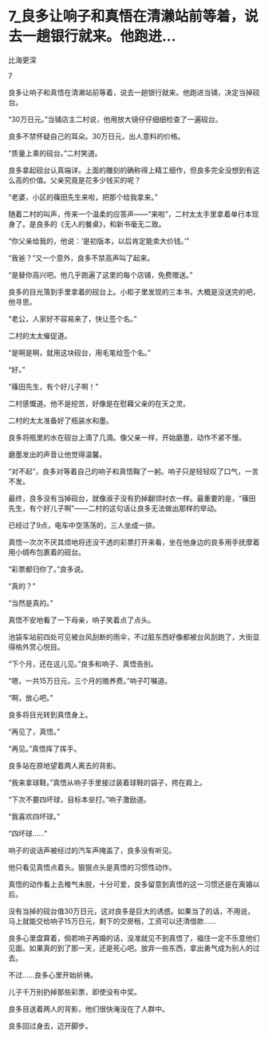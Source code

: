 # 7_良多让响子和真悟在清濑站前等着，说去一趟银行就来。他跑进...

比海更深

7

良多让响子和真悟在清濑站前等着，说去一趟银行就来。他跑进当铺，决定当掉砚台。

“30万日元。”当铺店主二村说，他用放大镜仔仔细细检查了一遍砚台。

良多不禁怀疑自己的耳朵。30万日元，出人意料的价格。

“质量上乘的砚台。”二村笑道。

良多拿起砚台认真端详。上面的雕刻的确称得上精工细作，但良多完全没想到有这么高的价值。父亲究竟是花多少钱买的呢？

“老婆，小区的蓧田先生来啦，把那个给我拿来。”

随着二村的叫声，传来一个温柔的应答声——“来啦”，二村太太手里拿着单行本现身了。是良多的《无人的餐桌》，和新书毫无二致。

“你父亲给我的，他说：‘是初版本，以后肯定能卖大价钱。’”

“我爸？”又一个意外，良多不禁高声叫了起来。

“是替你高兴吧。他几乎跑遍了这里的每个店铺，免费赠送。”

良多的目光落到手里拿着的砚台上。小柜子里发现的三本书，大概是没送完的吧，他寻思。

“老公，人家好不容易来了，快让签个名。”

二村的太太催促道。

“是啊是啊，就用这块砚台，用毛笔给签个名。”

“好。”

“蓧田先生，有个好儿子啊！”

二村感慨道。他不是挖苦，好像是在慰藉父亲的在天之灵。

二村的太太准备好了瓶装水和墨。

良多将瓶里的水在砚台上滴了几滴。像父亲一样，开始磨墨，动作不紧不慢。

磨墨发出的声音让他觉得温馨。

“对不起”，良多对等着自己的响子和真悟鞠了一躬。响子只是轻轻叹了口气，一言不发。

最终，良多没有当掉砚台，就像淑子没有扔掉翻领衬衣一样。最重要的是，“蓧田先生，有个好儿子啊”——二村的这句话让良多无法做出那样的举动。

已经过了9点，电车中空荡荡的，三人坐成一排。

真悟一次次不厌其烦地将还没干透的彩票打开来看，坐在他身边的良多用手抚摩着用小绸布包裹着的砚台。

“彩票都归你了。”良多说。

“真的？”

“当然是真的。”

真悟不安地看了一下母亲，响子笑着点了点头。

池袋车站前四处可见被台风刮断的雨伞，不过脏东西好像都被台风刮跑了，大街显得格外赏心悦目。

“下个月，还在这儿见。”良多和响子、真悟告别。

“嗯，一共15万日元，三个月的赡养费。”响子叮嘱道。

“啊，放心吧。”

良多将目光转到真悟身上。

“再见了，真悟。”

“再见。”真悟挥了挥手。

良多站在原地望着两人离去的背影。

“我来拿球鞋。”真悟从响子手里接过装着球鞋的袋子，挎在肩上。

“下次不要四坏球，目标本垒打。”响子激励道。

“我喜欢四坏球。”

“四坏球……”

响子的说话声被经过的汽车声掩盖了，良多没有听见。

他只看见真悟点着头。狠狠点头是真悟的习惯性动作。

真悟的动作看上去稚气未脱，十分可爱，良多留意到真悟的这一习惯还是在离婚以后。

没有当掉的砚台值30万日元，这对良多是巨大的诱惑。如果当了的话，不用说，马上就能交给响子15万日元，剩下的交房租，工资可以还清借款……

良多心里盘算着，倘若响子再婚的话，没准就见不到真悟了，福住一定不乐意他们见面。如果真的到了那一天，还是死心吧。放弃一些东西，拿出勇气成为别人的过去。

不过……良多心里开始祈祷。

儿子千万别扔掉那些彩票，即使没有中奖。

良多目送着两人的背影，他们很快淹没在了人群中。

良多回过身去，迈开脚步。